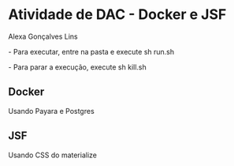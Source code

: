 # Atividade de DAC - Docker e JSF

<p>Alexa Gonçalves Lins</p>

<p>- Para executar, entre na pasta e execute sh run.sh</p>
<p>- Para parar a execução, execute sh kill.sh</p>
<h2>Docker</h2>
<p>Usando Payara e Postgres</p>
<h2>JSF</h2>
<p>Usando CSS do materialize</p>
